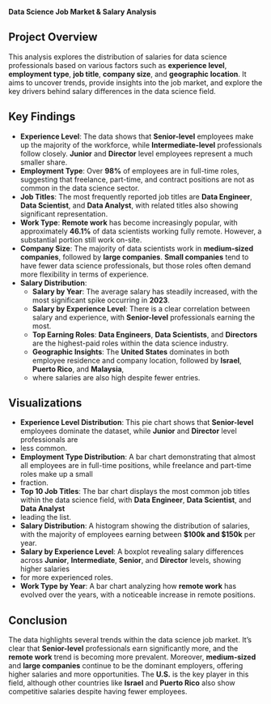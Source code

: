 **Data Science Job Market & Salary Analysis**

## Project Overview
This analysis explores the distribution of salaries for data science professionals based on various factors such as **experience level**, **employment type**, **job title**, 
**company size**, and **geographic location**. It aims to uncover trends, provide insights into the job market, and explore the key drivers behind salary differences 
in the data science field.

## Key Findings
- **Experience Level**: The data shows that **Senior-level** employees make up the majority of the workforce, while **Intermediate-level** professionals follow closely. **Junior** and **Director** level employees represent a much smaller share.
- **Employment Type**: Over **98%** of employees are in full-time roles, suggesting that freelance, part-time, and contract positions are not as common in the data science
 sector.
- **Job Titles**: The most frequently reported job titles are **Data Engineer**, **Data Scientist**, and **Data Analyst**, with related titles also showing significant
 representation.
- **Work Type**: **Remote work** has become increasingly popular, with approximately **46.1%** of data scientists working fully remote. However, a substantial portion still
 work on-site.
- **Company Size**: The majority of data scientists work in **medium-sized companies**, followed by **large companies**. **Small companies** tend to have fewer data science
 professionals, but those roles often demand more flexibility in terms of experience.
- **Salary Distribution**:
  - **Salary by Year**: The average salary has steadily increased, with the most significant spike occurring in **2023**.
  - **Salary by Experience Level**: There is a clear correlation between salary and experience, with **Senior-level** professionals earning the most.
  - **Top Earning Roles**: **Data Engineers**, **Data Scientists**, and **Directors** are the highest-paid roles within the data science industry.
  - **Geographic Insights**: The **United States** dominates in both employee residence and company location, followed by **Israel**, **Puerto Rico**, and **Malaysia**,
  - where salaries are also high despite fewer entries.

## Visualizations

- **Experience Level Distribution**: This pie chart shows that **Senior-level** employees dominate the dataset, while **Junior** and **Director** level professionals are
-  less common.
- **Employment Type Distribution**: A bar chart demonstrating that almost all employees are in full-time positions, while freelance and part-time roles make up a small
- fraction.
- **Top 10 Job Titles**: The bar chart displays the most common job titles within the data science field, with **Data Engineer**, **Data Scientist**, and **Data Analyst**
- leading the list.
- **Salary Distribution**: A histogram showing the distribution of salaries, with the majority of employees earning between **$100k and $150k** per year.
- **Salary by Experience Level**: A boxplot revealing salary differences across **Junior**, **Intermediate**, **Senior**, and **Director** levels, showing higher salaries
- for more experienced roles.
- **Work Type by Year**: A bar chart analyzing how **remote work** has evolved over the years, with a noticeable increase in remote positions.

## Conclusion
The data highlights several trends within the data science job market. It’s clear that **Senior-level** professionals earn significantly more, and the **remote work**
trend is becoming more prevalent. Moreover, **medium-sized** and **large companies** continue to be the dominant employers, offering higher salaries and more opportunities.
The **U.S.** is the key player in this field, although other countries like **Israel** and **Puerto Rico** also show competitive salaries despite having fewer employees.

